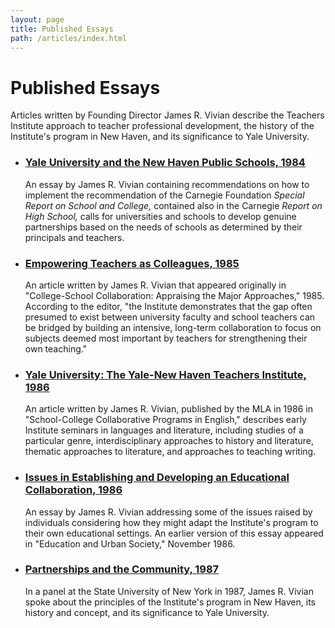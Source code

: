 ```yaml
---
layout: page
title: Published Essays
path: /articles/index.html
---
```


# Published Essays

Articles written by Founding Director James R. Vivian describe the
Teachers Institute approach to teacher professional development, the
history of the Institute's program in New Haven, and its significance
to Yale University.

- <h3><a href="T1.html">Yale University and the New Haven Public Schools, 1984</a></h3>

  An essay by James R. Vivian containing recommendations on how to
  implement the recommendation of the Carnegie Foundation <i>Special
  Report on School and College,</i> contained also in the Carnegie <i>Report
  on High School,</i> calls for universities and schools to develop
  genuine partnerships based on the needs of schools as determined by
  their principals and teachers.

- <h3><a href="C1.html">Empowering Teachers as Colleagues, 1985</a></h3>

  An article written by James R. Vivian that appeared originally in
  "College-School Collaboration: Appraising the Major Approaches," 1985. 
  According to the editor, "the Institute demonstrates that
  the gap often presumed to exist between university faculty and
  school teachers can be bridged by building an intensive, long-term
  collaboration to focus on subjects deemed most important by teachers
  for strengthening their own teaching."

- <h3><a href="C7.html">Yale University: The Yale-New Haven Teachers Institute, 1986</a></h3>

  An article written by James R. Vivian, published by the MLA in 1986
  in "School-College Collaborative Programs in English," describes
  early Institute seminars in languages and literature, including
  studies of a particular genre, interdisciplinary approaches to
  history and literature, thematic approaches to literature, and
  approaches to teaching writing.

- <h3><a href="C8.html">Issues in Establishing and Developing an Educational Collaboration,
  1986</a></h3>

  An essay by James R. Vivian addressing some of the issues raised by
  individuals considering how they might adapt the Institute's program
  to their own educational settings. An earlier version of this essay
  appeared in "Education and Urban Society," November 1986.

- <h3><a href="C6.html">Partnerships and the Community, 1987</a></h3>

  In a panel at the State University of New York in 1987, James R.
  Vivian spoke about the principles of the Institute's program in New
  Haven, its history and concept, and its significance to Yale
  University.
